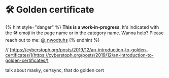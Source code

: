 # 🛠️ Golden certificate

{% hint style="danger" %}
**This is a work-in-progress**. It's indicated with the 🛠️ emoji in the page name or in the category name. Wanna help? Please reach out to me: [@\_nwodtuhs](https://twitter.com/\_nwodtuhs)
{% endhint %}

// [https://cyberstoph.org/posts/2019/12/an-introduction-to-golden-certificates/](https://cyberstoph.org/posts/2019/12/an-introduction-to-golden-certificates/)

talk about masky, certsync, that do golden cert
